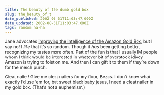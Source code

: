 ```yaml
---
title: The beauty of the dumb gold box
slug: the_beauty_of_t
date_published: 2002-08-31T11:03:47.000Z
date_updated: 2002-08-31T11:03:47.000Z
tags: random ha-ha
---
```


Jane advocates [improving the intelligence of the Amazon Gold Box](http://www.umamitsunami.com/essays/bezos.asp), but I say no! I *like* that it’s so random. Though it *has* been getting better, recognizing my tastes more often. Part of the fun is that I usually IM people whom I think would be interested in whatever bit of overstock idiocy Amazon is trying to foist on me. And then I can gift it to them if they’re down for the merch purch.

Cleat nailer! Give me cleat nailers for my floor, Bezos. I don’t know what exactly I’d use ’em for, but sweet black baby jesus, I need a cleat nailer in my gold box. (That’s not a euphemism.)
